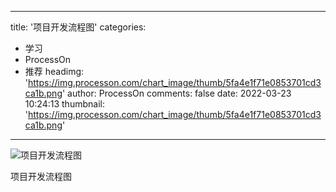 
---
title: '项目开发流程图'
categories: 
 - 学习
 - ProcessOn
 - 推荐
headimg: 'https://img.processon.com/chart_image/thumb/5fa4e1f71e0853701cd3ca1b.png'
author: ProcessOn
comments: false
date: 2022-03-23 10:24:13
thumbnail: 'https://img.processon.com/chart_image/thumb/5fa4e1f71e0853701cd3ca1b.png'
---

<div>   
<img class="thumb" alt="项目开发流程图" src="https://img.processon.com/chart_image/thumb/5fa4e1f71e0853701cd3ca1b.png" referrerpolicy="no-referrer">
<p>项目开发流程图</p>  
</div>
            